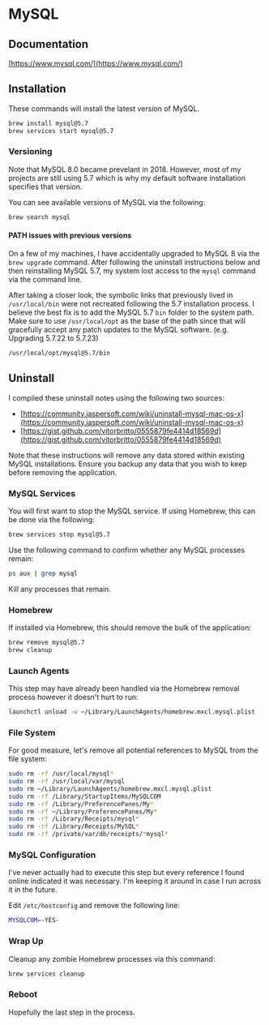 # MySQL

## Documentation

[https://www.mysql.com/](https://www.mysql.com/)

## Installation

These commands will install the latest version of MySQL.

```bash
brew install mysql@5.7
brew services start mysql@5.7
```

### Versioning

Note that MySQL 8.0 became prevelant in 2018. However, most of my projects are still using 5.7 which is why my default software installation specifies that version.

You can see available versions of MySQL via the following:

```bash
brew search mysql
```

#### PATH issues with previous versions

On a few of my machines, I have accidentally upgraded to MySQL 8 via the `brew upgrade` command. After following the uninstall instructions below and then reinstalling MySQL 5.7, my system lost access to the `mysql` command via the command line.

After taking a closer look, the symbolic links that previously lived in `/usr/local/bin` were not recreated following the 5.7 installation process. I believe the best fix is to add the MySQL 5.7 `bin` folder to the system path. Make sure to use `/usr/local/opt` as the base of the path since that will gracefully accept any patch updates to the MySQL software. (e.g. Upgrading 5.7.22 to 5.7.23)

```bash
/usr/local/opt/mysql@5.7/bin
```

## Uninstall

I compiled these uninstall notes using the following two sources:

* [https://community.jaspersoft.com/wiki/uninstall-mysql-mac-os-x](https://community.jaspersoft.com/wiki/uninstall-mysql-mac-os-x)
* [https://gist.github.com/vitorbritto/0555879fe4414d18569d](https://gist.github.com/vitorbritto/0555879fe4414d18569d)

Note that these instructions will remove any data stored within existing MySQL installations. Ensure you backup any data that you wish to keep before removing the application.

### MySQL Services

You will first want to stop the MySQL service. If using Homebrew, this can be done via the following:

```bash
brew services stop mysql@5.7
```

Use the following command to confirm whether any MySQL processes remain:

```bash
ps aux | grep mysql
```

Kill any processes that remain.

### Homebrew

If installed via Homebrew, this should remove the bulk of the application:

```bash
brew remove mysql@5.7
brew cleanup
```

### Launch Agents

This step may have already been handled via the Homebrew removal process however it doesn't hurt to run:

```bash
launchctl unload -w ~/Library/LaunchAgents/homebrew.mxcl.mysql.plist
```

### File System

For good measure, let's remove all potential references to MySQL from the file system:

```bash
sudo rm -rf /usr/local/mysql*
sudo rm -rf /usr/local/var/mysql
sudo rm ~/Library/LaunchAgents/homebrew.mxcl.mysql.plist
sudo rm -rf /Library/StartupItems/MySQLCOM
sudo rm -rf /Library/PreferencePanes/My*
sudo rm -rf ~/Library/PreferencePanes/My*
sudo rm -rf /Library/Receipts/mysql*
sudo rm -rf /Library/Receipts/MySQL*
sudo rm -rf /private/var/db/receipts/*mysql*
```

### MySQL Configuration

I've never actually had to execute this step but every reference I found online indicated it was necessary. I'm keeping it around in case I run across it in the future.

Edit `/etc/hostconfig` and remove the following line:

```bash
MYSQLCOM=-YES-
```

### Wrap Up

Cleanup any zombie Homebrew processes via this command:

```bash
brew services cleanup
```

### Reboot

Hopefully the last step in the process.
